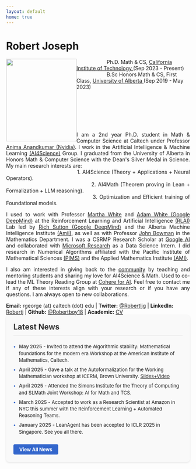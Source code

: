 ```yaml
---
layout: default
home: true
---
```

<h1>Robert Joseph</h1>

<img align="left" width="193" height="225" src="https://www.robertj1.com/assets/img/me3.jpg" vspace="0" hspace="0"/>
<p>
&nbsp; &nbsp; &nbsp; &nbsp; &nbsp; &nbsp; &nbsp; &nbsp; &nbsp;  &nbsp; &nbsp;Ph.D. Math & CS, <a href ="https://cms.caltech.edu/academics/grad_cms"> California Institute of Technology </a> (Sep 2023 - Present)
<br>
&nbsp; &nbsp; &nbsp; &nbsp; &nbsp; &nbsp; &nbsp; &nbsp; &nbsp;  &nbsp; &nbsp;B.Sc Honors Math & CS, First Class, <a href = "https://www.ualberta.ca/index.html"> University of Alberta </a> (Sep 2019 - May 2023)
</p>
<br>
<br>
<br>
<br>
<br>
<p style="text-align:justify; hyphens: auto;" hspace="30">
I am a 2nd year Ph.D. student in Math & Computer Science at Caltech under Professor <a href = "http://tensorlab.cms.caltech.edu/users/anima/">Anima Anandkumar (Nvidia)</a>. I work in the Artificial Intelligence & Machine Learning <a href="https://www.cms.caltech.edu/research/artificial-intelligence-and-machine-learning">(AI4Science)</a> Group. I graduated from the University of Alberta in Honors Math & Computer Science with the Dean's Silver Medal in Science. My main research interests are:
<br>
&nbsp; &nbsp; &nbsp; &nbsp; &nbsp; &nbsp; &nbsp; &nbsp; &nbsp; &nbsp; &nbsp; &nbsp; &nbsp; &nbsp; &nbsp; &nbsp; &nbsp; &nbsp; &nbsp; &nbsp; &nbsp;1. AI4Science (Theory + Applications + Neural Operators).<br>
&nbsp; &nbsp; &nbsp; &nbsp; &nbsp; &nbsp; &nbsp; &nbsp; &nbsp; &nbsp; &nbsp; &nbsp; &nbsp; &nbsp; &nbsp; &nbsp; &nbsp; &nbsp; &nbsp; &nbsp; &nbsp;2. AI4Math (Theorem proving in Lean + Formalization + LLM reasoning).<br>
&nbsp; &nbsp; &nbsp; &nbsp; &nbsp; &nbsp; &nbsp; &nbsp; &nbsp; &nbsp; &nbsp; &nbsp; &nbsp; &nbsp; &nbsp; &nbsp; &nbsp; &nbsp; &nbsp; &nbsp; &nbsp;3. Optimization and Efficient training of Foundational models.

</p>
<p style="text-align: justify; hyphens: auto;">
I used to work with Professor <a href = "http://webdocs.cs.ualberta.ca/~whitem/">Martha White</a> and <a href = "https://sites.ualberta.ca/~amw8/" >Adam White (Google DeepMind)</a> at the Reinforcement Learning and Artificial Intelligence <a href = "http://rlai.ualberta.ca/)">(RLAI)</a> Lab led by <a href="http://incompleteideas.net/">Rich Sutton (Google DeepMind)</a> and the Alberta Machine Intelligence Institute <a href = "https://www.amii.ca/">(Amii)</a>, as well as with Professor <a href = "https://www.math.ualberta.ca/~bowman/">John Bowman</a> in the Mathematics Department. I was a CSRMP Research Scholar at <a href = "https://research.google/outreach/csrmp/">Google AI</a> and collaborated with <a href = "https://www.microsoft.com/en-us/research/research-area/data-platform-analytics/">Microsoft Research</a> as a Data Science Intern. I did research in Numerical Algorithms affiliated with the Pacific Institute of Mathematical Sciences <a href = "https://www.pims.math.ca/">(PIMS)</a> and the Applied Mathematics Institute <a href = "https://sites.ualberta.ca/~yauwong/AMI.htm">(AMI)</a>.
</p>
<p style="text-align: justify; hyphens: auto;">
I also am interested in giving back to the <a href="https://www.robertj1.com/service/">community</a> by teaching and mentoring students and sharing my love for AI4Science & Math. Used to co-lead the ML Theory Reading Group at <a href="https://cohere.for.ai/">Cohere for AI</a>.
Feel free to contact me if any of these interests align with your research or if you have any questions. I am always open to new collaborations.
</p>
</p>
<p style="margin-bottom:2cm;">
<strong>Email:</strong> rgeorge (at) caltech (dot) edu | <strong>Twitter:</strong> <a href = "https://twitter.com/Robertljg">@Robertljg</a> | <strong>LinkedIn:</strong> <a href = "https://www.linkedin.com/in/robertljg/">Robertj</a> | <strong>Github:</strong> <a href = "https://github.com/Robertboy18">@Robertboy18</a> | <strong>Academic:</strong> <a href = "https://www.robertj1.com/assets/pdf/academic_cv.pdf">CV</a>
</p>

<div class="news-section">
  <h2>Latest News</h2>
  <ul class="news-list">
    <li><span class="news-date">May 2025</span> - Invited to attend the Algorithmic stability: Mathematical foundations for the modern era Workshop at the American Institute of Mathematics, Caltech.</li>
    <li><span class="news-date">April 2025</span> - Gave a talk at the Autoformalization for the Working Mathematician workshop at ICERM, Brown University. <a href="https://icerm.brown.edu/video_archive/4106">Slides+Video</a></li>
    <li><span class="news-date">April 2025</span> - Attended the Simons Institute for the Theory of Computing and SLMath Joint Workshop: AI for Math and TCS.</li>
    <li><span class="news-date">March 2025</span> - Accepted to work as a Research Scientist at Amazon in NYC this summer with the Reinforcement Learning + Automated Reasoning Teams.</li>
    <li><span class="news-date">January 2025</span> - LeanAgent has been accepted to ICLR 2025 in Singapore. See you all there.</li>
  </ul>
  <a href="/news/" class="view-all-button">View All News</a>
</div>

<style>
.news-section {
  margin-top: -2cm;
  margin-bottom: 3cm;
  background-color: #f9f9f9;
  padding: 20px;
  border-radius: 8px;
  box-shadow: 0 2px 5px rgba(0,0,0,0.1);
}

.news-section h2 {
  margin-top: 0;
  border-bottom: 2px solid #eee;
  padding-bottom: 10px;
  margin-bottom: 20px;
  color: #333;
  font-size: 1.5em;
}

.news-list {
  list-style-type: none;
  padding-left: 0;
  margin-bottom: 25px;
  font-size: 13px; /* Reduced font size for news items */
  line-height: 1.4; /* Adjusted line height for better readability */
}

.news-list li {
  margin-bottom: 8px; /* Reduced spacing between items */
  padding-left: 15px; /* Reduced padding */
  position: relative;
}

.news-list li:before {
  content: "•";
  position: absolute;
  left: 0;
  color: #3366cc;
  font-weight: bold;
}

.news-date {
  font-weight: bold;
  color: #555;
  font-size: 13px; /* Same size as regular text */
}

.news-list a {
  font-size: 13px; /* Make links the same size as text */
}

.view-all-button {
  display: inline-block;
  padding: 6px 16px; /* Slightly smaller button */
  background-color: #3366cc;
  color: white;
  text-decoration: none;
  border-radius: 4px;
  font-weight: bold;
  transition: background-color 0.3s;
  font-size: 13px; /* Smaller button text */
}

.view-all-button:hover {
  background-color: #254e9c;
  text-decoration: none;
  color: white;
}
</style>

<!--<h4 class="posts-item-note">Recent Posts</h4>
{% for post in site.posts limit:11%}
<article class="post-item" align = "center">
  <span class="post-item-date" align = "center">{{ post.date  | date: "%b %d, %Y" }}</span>
  <h4 class="post-item-title" align = "center">
    <a href="{{ post.url }}">{{ post.title | escape }}</a>
  </h4>
</article>
{% endfor %}-->